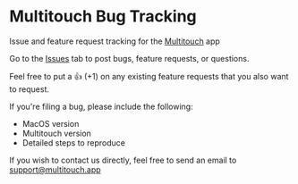 # Multitouch Bug Tracking
Issue and feature request tracking for the [Multitouch](https://multitouch.app) app

Go to the [Issues](https://github.com/Brass-Monkery/Multitouch-Bugs/issues) tab to post bugs, feature requests, or questions.

Feel free to put a :+1: (+1) on any existing feature requests that you also want to request.

If you're filing a bug, please include the following:
* MacOS version
* Multitouch version
* Detailed steps to reproduce

If you wish to contact us directly, feel free to send an email to support@multitouch.app
